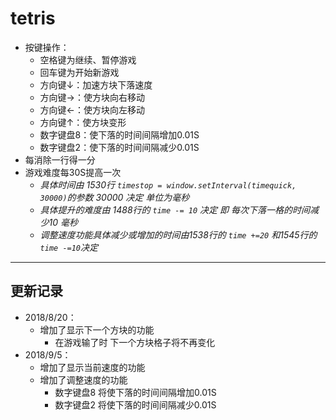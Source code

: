 # tetris
* 按键操作：  
  * 空格键为继续、暂停游戏  
  * 回车键为开始新游戏  
  * 方向键↓：加速方块下落速度  
  * 方向键→：使方块向右移动  
  * 方向键←：使方块向左移动  
  * 方向键↑：使方块变形  
  * 数字键盘8：使下落的时间间隔增加0.01S  
  * 数字键盘2：使下落的时间间隔减少0.01S
* 每消除一行得一分
* 游戏难度每30S提高一次  
  * *具体时间由 1530行 `timestop = window.setInterval(timequick, 30000)`的参数 30000 决定 单位为毫秒*  
  * *具体提升的难度由 1488行的 `time -= 10` 决定 即 每次下落一格的时间减少10 毫秒*   
  * *调整速度功能具体减少或增加的时间由1538行的 `time +=20` 和1545行的 `time -=10`决定*
***
## 更新记录  
* 2018/8/20：  
  * 增加了显示下一个方块的功能  
    * 在游戏输了时 下一个方块格子将不再变化
* 2018/9/5：  
  * 增加了显示当前速度的功能  
  * 增加了调整速度的功能  
    * 数字键盘8 将使下落的时间间隔增加0.01S  
    * 数字键盘2 将使下落的时间间隔减少0.01S
